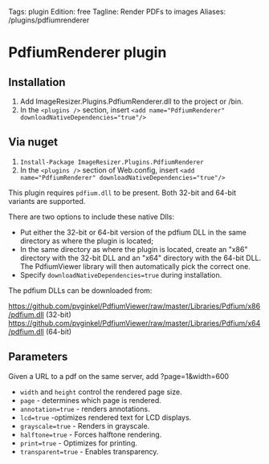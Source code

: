 Tags: plugin
Edition: free
Tagline: Render PDFs to images
Aliases: /plugins/pdfiumrenderer

# PdfiumRenderer plugin

## Installation

1. Add ImageResizer.Plugins.PdfiumRenderer.dll to the project or /bin.
3. In the `<plugins />` section, insert `<add name="PdfiumRenderer" downloadNativeDependencies="true"/>`

## Via nuget

1. `Install-Package ImageResizer.Plugins.PdfiumRenderer`
3. In the `<plugins />` section of Web.config, insert `<add name="PdfiumRenderer" downloadNativeDependencies="true"/>`


This plugin requires `pdfium.dll` to be present. Both 32-bit and 64-bit variants are supported.

There are two options to include these native Dlls:

* Put either the 32-bit or 64-bit version of the pdfium DLL in the same directory as where the plugin is located;
* In the same directory as where the plugin is located, create an "x86" directory with the 32-bit DLL and an
  "x64" directory with the 64-bit DLL. The PdfiumViewer library will then automatically pick the correct
  one.
* Specify `downloadNativeDependencies=true` during installation.

The pdfium DLLs can be downloaded from:

https://github.com/pvginkel/PdfiumViewer/raw/master/Libraries/Pdfium/x86/pdfium.dll (32-bit)
https://github.com/pvginkel/PdfiumViewer/raw/master/Libraries/Pdfium/x64/pdfium.dll (64-bit)

## Parameters

Given a URL to a pdf on the same server, add ?page=1&width=600

* `width` and `height` control the rendered page size.
* `page` - determines which page is rendered.
* `annotation=true` - renders annotations.
* `lcd=true` -optimizes rendered text for LCD displays.
* `grayscale=true` - Renders in grayscale.
* `halftone=true` - Forces halftone rendering.
* `print=true` - Optimizes for printing.
* `transparent=true` - Enables transparency.

